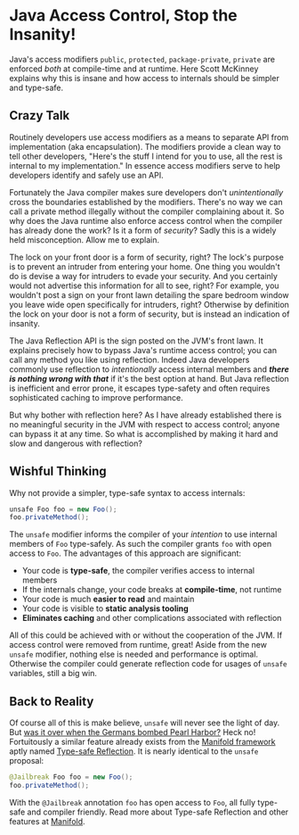 # Java Access Control, Stop the Insanity!

Java's access modifiers `public`, `protected`, `package-private`, `private` are enforced *both* at compile-time and at
runtime. Here Scott McKinney explains why this is insane and how access to internals should be simpler and type-safe.

## Crazy Talk

Routinely developers use access modifiers as a means to separate API from implementation (aka encapsulation). The
modifiers provide a clean way to tell other developers, "Here's the stuff I intend for you to use, all the rest is
internal to my implementation."  In essence access modifiers serve to help developers identify and safely use an API.

Fortunately the Java compiler makes sure developers don't *unintentionally* cross the boundaries established by the
modifiers. There's no way we can call a private method illegally without the compiler complaining about it. So why does
the Java runtime also enforce access control when the compiler has already done the work? Is it a form of *security*?
Sadly this is a widely held misconception. Allow me to explain. 

The lock on your front door is a form of security, right?  The lock's purpose is to prevent an intruder from entering
your home.  One thing you wouldn't do is devise a way for intruders to evade your security. And you certainly would not
advertise this information for all to see, right?  For example, you wouldn't post a sign on your front lawn detailing
the spare bedroom window you leave wide open specifically for intruders, right?  Otherwise by definition the lock on
your door is not a form of security, but is instead an indication of insanity.  

The Java Reflection API is the sign posted on the JVM's front lawn. It explains precisely how to bypass Java's runtime
access control; you can call any method you like using reflection. Indeed Java developers commonly use reflection to 
*intentionally* access internal members and _**there is nothing wrong with that**_ if it's the best option at hand. But
Java reflection is inefficient and error prone, it escapes type-safety and often requires sophisticated caching to
improve performance.

But why bother with reflection here?  As I have already established there is no meaningful security in the JVM with
respect to access control; anyone can bypass it at any time. So what is accomplished by making it hard and slow and
dangerous with reflection?

## Wishful Thinking

Why not provide a simpler, type-safe syntax to access internals:
```java
unsafe Foo foo = new Foo();
foo.privateMethod();
```
The `unsafe` modifier informs the compiler of your *intention* to use internal members of `Foo` type-safely. As such
the compiler grants `foo` with open access to `Foo`.  The advantages of this approach are significant:
* Your code is **type-safe**, the compiler verifies access to internal members
* If the internals change, your code breaks at **compile-time**, not runtime
* Your code is much **easier to read** and maintain
* Your code is visible to **static analysis tooling** 
* **Eliminates caching** and other complications associated with reflection

All of this could be achieved with or without the cooperation of the JVM.  If access control were removed from runtime,
great! Aside from the new `unsafe` modifier, nothing else is needed and performance is optimal.  Otherwise the
compiler could generate reflection code for usages of `unsafe` variables, still a big win. 

## Back to Reality

Of course all of this is make believe, `unsafe` will never see the light of day. But [was it over when the Germans bombed Pearl Harbor?](https://www.youtube.com/watch?v=Wv5c2YR1lVE)
Heck no! Fortuitously a similar feature already exists from the [Manifold framework](http://manifold.systems)
aptly named [Type-safe Reflection](https://github.com/manifold-systems/manifold/tree/master/manifold-deps-parent/manifold-ext#type-safe-reflection-via-jailbreak).
It is nearly identical to the `unsafe` proposal:
```java
@Jailbreak Foo foo = new Foo();
foo.privateMethod();
```       
With the `@Jailbreak` annotation `foo` has open access to `Foo`, all fully type-safe and compiler friendly. Read more
about Type-safe Reflection and other features at [Manifold](http://manifold.systems).  
 

 